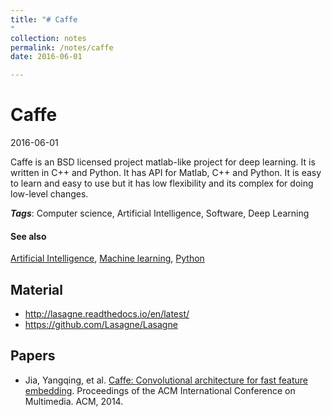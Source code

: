 ```yaml
---
title: "# Caffe
"
collection: notes
permalink: /notes/caffe
date: 2016-06-01

---
```


# Caffe

2016-06-01

Caffe is an BSD licensed project matlab-like project for deep learning. It is written in C++ and Python. It has API for Matlab, C++ and Python.
It is easy to learn and easy to use but it has low flexibility and its complex for doing low-level changes.

***Tags***: Computer science, Artificial Intelligence, Software, Deep Learning

#### See also
[Artificial Intelligence](/notes/artificial_intelligence), [Machine learning](/notes/machine_learning), [Python](/notes/python)

## Material
* http://lasagne.readthedocs.io/en/latest/
* https://github.com/Lasagne/Lasagne

## Papers
* Jia, Yangqing, et al. [Caffe: Convolutional architecture for fast feature embedding](http://arxiv.org/pdf/1408.5093). Proceedings of the ACM International Conference on Multimedia. ACM, 2014.



